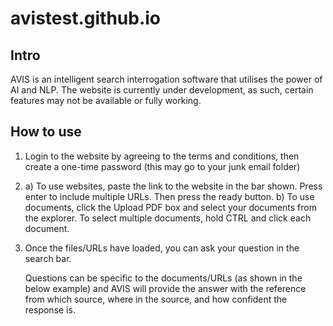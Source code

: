 # avistest.github.io

## Intro
AVIS is an intelligent search interrogation software that utilises the power of AI and NLP.
The website is currently under development, as such, certain features may not be available or fully working.

## How to use
1. Login to the website by agreeing to the terms and conditions, then create a one-time password (this may go to your junk email folder)

2. a) To use websites, paste the link to the website in the bar shown. Press enter to include multiple URLs. Then press the ready button.
   b) To use documents, click the Upload PDF box and select your documents from the explorer. To select multiple documents, hold CTRL and click each document.

3. Once the files/URLs have loaded, you can ask your question in the search bar.

   Questions can be specific to the documents/URLs (as shown in the below example) and AVIS will provide the answer with the reference from which source, where in the source, and how confident the response is.
